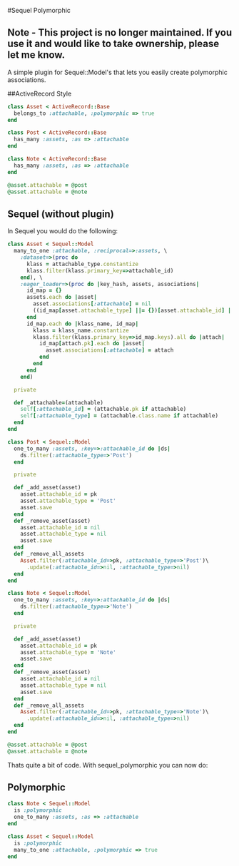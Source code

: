 #Sequel Polymorphic

## Note - This project is no longer maintained. If you use it and would like to take ownership, please let me know.

A simple plugin for Sequel::Model's that lets you easily create polymorphic associations.

##ActiveRecord Style

```ruby
class Asset < ActiveRecord::Base
  belongs_to :attachable, :polymorphic => true
end

class Post < ActiveRecord::Base
  has_many :assets, :as => :attachable
end

class Note < ActiveRecord::Base
  has_many :assets, :as => :attachable
end

@asset.attachable = @post
@asset.attachable = @note
```

## Sequel (without plugin)

In Sequel you would do the following:

```ruby
class Asset < Sequel::Model
  many_to_one :attachable, :reciprocal=>:assets, \
    :dataset=>(proc do
      klass = attachable_type.constantize
      klass.filter(klass.primary_key=>attachable_id)
    end), \
    :eager_loader=>(proc do |key_hash, assets, associations|
      id_map = {}
      assets.each do |asset|
        asset.associations[:attachable] = nil
        ((id_map[asset.attachable_type] ||= {})[asset.attachable_id] ||= []) << asset
      end
      id_map.each do |klass_name, id_map|
        klass = klass_name.constantize
        klass.filter(klass.primary_key=>id_map.keys).all do |attach|
          id_map[attach.pk].each do |asset|
            asset.associations[:attachable] = attach
          end
        end
      end
    end)

  private

  def _attachable=(attachable)
    self[:attachable_id] = (attachable.pk if attachable)
    self[:attachable_type] = (attachable.class.name if attachable)
  end
end

class Post < Sequel::Model
  one_to_many :assets, :key=>:attachable_id do |ds|
    ds.filter(:attachable_type=>'Post')
  end

  private

  def _add_asset(asset)
    asset.attachable_id = pk
    asset.attachable_type = 'Post'
    asset.save
  end
  def _remove_asset(asset)
    asset.attachable_id = nil
    asset.attachable_type = nil
    asset.save
  end
  def _remove_all_assets
    Asset.filter(:attachable_id=>pk, :attachable_type=>'Post')\
      .update(:attachable_id=>nil, :attachable_type=>nil)
  end
end

class Note < Sequel::Model
  one_to_many :assets, :key=>:attachable_id do |ds|
    ds.filter(:attachable_type=>'Note')
  end

  private

  def _add_asset(asset)
    asset.attachable_id = pk
    asset.attachable_type = 'Note'
    asset.save
  end
  def _remove_asset(asset)
    asset.attachable_id = nil
    asset.attachable_type = nil
    asset.save
  end
  def _remove_all_assets
    Asset.filter(:attachable_id=>pk, :attachable_type=>'Note')\
      .update(:attachable_id=>nil, :attachable_type=>nil)
  end
end

@asset.attachable = @post
@asset.attachable = @note
```

Thats quite a bit of code. With sequel_polymorphic you can now do:

## Polymorphic

```ruby
class Note < Sequel::Model
  is :polymorphic
  one_to_many :assets, :as => :attachable
end

class Asset < Sequel::Model
  is :polymorphic
  many_to_one :attachable, :polymorphic => true
end

```
